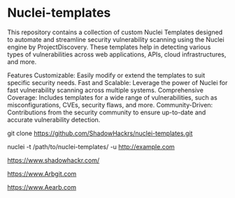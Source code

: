 # Nuclei-templates
This repository contains a collection of custom Nuclei Templates designed to automate and streamline security vulnerability scanning using the Nuclei engine by ProjectDiscovery. These templates help in detecting various types of vulnerabilities across web applications, APIs, cloud infrastructures, and more.


Features
Customizable: Easily modify or extend the templates to suit specific security needs.
Fast and Scalable: Leverage the power of Nuclei for fast vulnerability scanning across multiple systems.
Comprehensive Coverage: Includes templates for a wide range of vulnerabilities, such as misconfigurations, CVEs, security flaws, and more.
Community-Driven: Contributions from the security community to ensure up-to-date and accurate vulnerability detection.


git clone https://github.com/ShadowHackrs/nuclei-templates.git

nuclei -t /path/to/nuclei-templates/ -u http://example.com


https://www.shadowhackr.com/

https://www.Arbgit.com

https://www.Aearb.com
